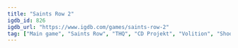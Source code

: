 ```yaml
---
title: "Saints Row 2"
igdb_id: 826
igdb_url: "https://www.igdb.com/games/saints-row-2"
tag: ["Main game", "Saints Row", "THQ", "CD Projekt", "Volition", "Shooter", "Racing", "Adventure", "Single player", "Multiplayer", "Co-operative", "Third person", "Action", "Comedy", "Sandbox", "Open world"]
---
```

